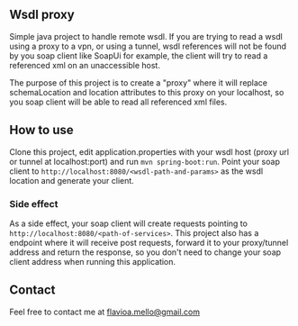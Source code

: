 ## Wsdl proxy

Simple java project to handle remote wsdl.
If you are trying to read a wsdl using a proxy to a vpn, or using a tunnel, wsdl references will not be found by you soap client like SoapUi for example, the client will try to read a referenced xml on an unaccessible host.

The purpose of this project is to create a "proxy" where it will replace schemaLocation and location attributes to this proxy on your localhost, so you soap client will be able to read all referenced xml files.

## How to use
Clone this project, edit application.properties with your wsdl host (proxy url or tunnel at localhost:port) and run `mvn spring-boot:run`.
Point your soap client to `http://localhost:8080/<wsdl-path-and-params>` as the wsdl location and generate your client.

### Side effect
As a side effect, your soap client will create requests pointing to `http://localhost:8080/<path-of-services>`.
This project also has a endpoint where it will receive post requests, forward it to your proxy/tunnel address and return the response, so you don't need to change your soap client address when running this application.

## Contact
Feel free to contact me at flavioa.mello@gmail.com
